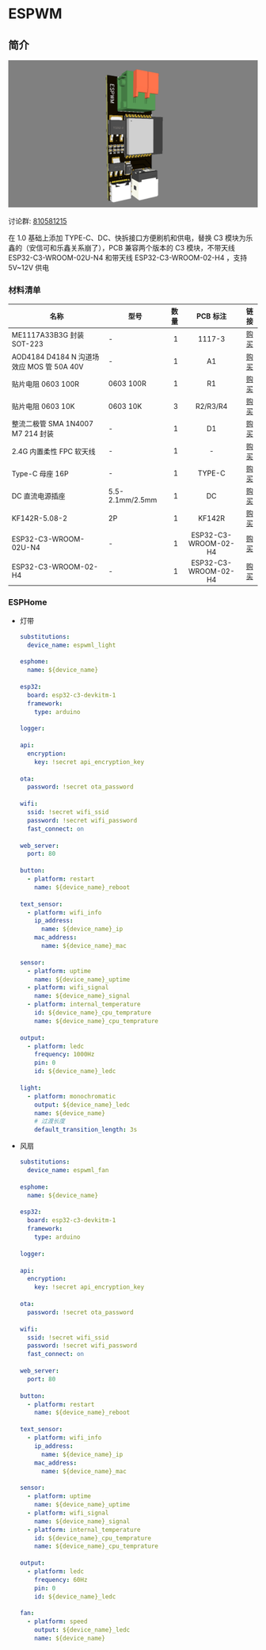 # ESPWM

## 简介

![ESPWM](./img/ESPWM.png)

讨论群: [810581215](https://qm.qq.com/cgi-bin/qm/qr?k=vNK4CIj_CZiKa_sp-mL8qP5cCqGs8-dZ&jump_from=webapi&authKey=Pu4vNUR+DD4cEF7r4nU0XO7SCHHpSVETB66ms4YGvbn27MWzkgaSrcHAN5/Dhuch)

在 1.0 基础上添加 TYPE-C、DC、快拆接口方便刷机和供电，替换 C3 模块为乐鑫的（安信可和乐鑫关系崩了），PCB 兼容两个版本的 C3 模块，不带天线 ESP32-C3-WROOM-02U-N4 和带天线 ESP32-C3-WROOM-02-H4 ，支持 5V~12V 供电

### 材料清单

| 名称                                      | 型号            | 数量 |       PCB 标注       |                           链接                           |
| ----------------------------------------- | --------------- | ---: | :------------------: | :------------------------------------------------------: |
| ME1117A33B3G 封装 SOT-223                 | -               |    1 |        1117-3        | [购买](https://item.taobao.com/item.htm?id=668286085588) |
| AOD4184 D4184 N 沟道场效应 MOS 管 50A 40V | -               |    1 |          A1          | [购买](https://item.taobao.com/item.htm?id=621661261124) |
| 贴片电阻 0603 100R                        | 0603 100R       |    1 |          R1          | [购买](https://item.taobao.com/item.htm?id=642138541174) |
| 贴片电阻 0603 10K                         | 0603 10K        |    3 |       R2/R3/R4       | [购买](https://item.taobao.com/item.htm?id=642138541174) |
| 整流二极管 SMA 1N4007 M7 214 封装         | -               |    1 |          D1          | [购买](https://item.taobao.com/item.htm?id=522577896078) |
| 2.4G 内置柔性 FPC 软天线                  | -               |    1 |          -           | [购买](https://item.taobao.com/item.htm?id=574057911861) |
| Type-C 母座 16P                           | -               |    1 |        TYPE-C        | [购买](https://item.taobao.com/item.htm?id=573090887123) |
| DC 直流电源插座                           | 5.5-2.1mm/2.5mm |    1 |          DC          | [购买](https://item.taobao.com/item.htm?id=597934128320) |
| KF142R-5.08-2                             | 2P              |    1 |        KF142R        | [购买](https://item.taobao.com/item.htm?id=642774954093) |
| ESP32-C3-WROOM-02U-N4                     | -               |    1 | ESP32-C3-WROOM-02-H4 | [购买](https://item.taobao.com/item.htm?id=676812781013) |
| ESP32-C3-WROOM-02-H4                      | -               |    1 | ESP32-C3-WROOM-02-H4 | [购买](https://item.taobao.com/item.htm?id=672590753429) |

### ESPHome

- 灯带

  ```yml
  substitutions:
    device_name: espwml_light

  esphome:
    name: ${device_name}

  esp32:
    board: esp32-c3-devkitm-1
    framework:
      type: arduino

  logger:

  api:
    encryption:
      key: !secret api_encryption_key

  ota:
    password: !secret ota_password

  wifi:
    ssid: !secret wifi_ssid
    password: !secret wifi_password
    fast_connect: on

  web_server:
    port: 80

  button:
    - platform: restart
      name: ${device_name}_reboot

  text_sensor:
    - platform: wifi_info
      ip_address:
        name: ${device_name}_ip
      mac_address:
        name: ${device_name}_mac

  sensor:
    - platform: uptime
      name: ${device_name}_uptime
    - platform: wifi_signal
      name: ${device_name}_signal
    - platform: internal_temperature
      id: ${device_name}_cpu_temprature
      name: ${device_name}_cpu_temprature

  output:
    - platform: ledc
      frequency: 1000Hz
      pin: 0
      id: ${device_name}_ledc

  light:
    - platform: monochromatic
      output: ${device_name}_ledc
      name: ${device_name}
      # 过渡长度
      default_transition_length: 3s
  ```

- 风扇

  ```yml
  substitutions:
    device_name: espwml_fan

  esphome:
    name: ${device_name}

  esp32:
    board: esp32-c3-devkitm-1
    framework:
      type: arduino

  logger:

  api:
    encryption:
      key: !secret api_encryption_key

  ota:
    password: !secret ota_password

  wifi:
    ssid: !secret wifi_ssid
    password: !secret wifi_password
    fast_connect: on

  web_server:
    port: 80

  button:
    - platform: restart
      name: ${device_name}_reboot

  text_sensor:
    - platform: wifi_info
      ip_address:
        name: ${device_name}_ip
      mac_address:
        name: ${device_name}_mac

  sensor:
    - platform: uptime
      name: ${device_name}_uptime
    - platform: wifi_signal
      name: ${device_name}_signal
    - platform: internal_temperature
      id: ${device_name}_cpu_temprature
      name: ${device_name}_cpu_temprature

  output:
    - platform: ledc
      frequency: 60Hz
      pin: 0
      id: ${device_name}_ledc

  fan:
    - platform: speed
      output: ${device_name}_ledc
      name: ${device_name}
  ```
